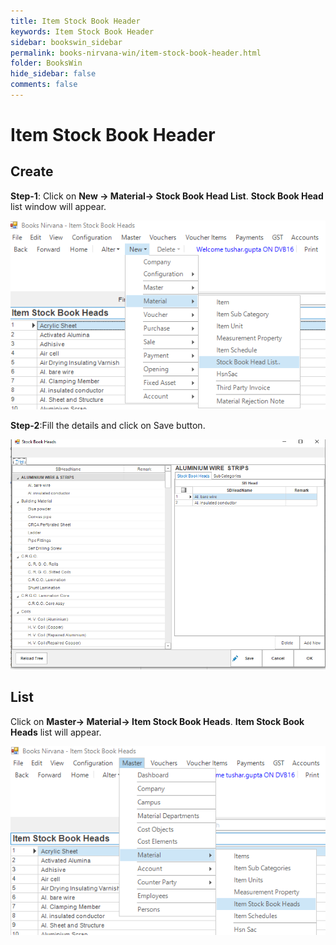 ```yaml
---
title: Item Stock Book Header
keywords: Item Stock Book Header
sidebar: bookswin_sidebar
permalink: books-nirvana-win/item-stock-book-header.html
folder: BooksWin
hide_sidebar: false
comments: false
---
```


# Item Stock Book Header


## Create


**Step-1**: Click on **New -> Material-> Stock Book Head List**. **Stock Book Head** list window will appear.

![](/images/ItemStockCreateSelectMenu.png)

**Step-2**:Fill the details and click on Save button. 

![](/images/ItemStockCreateSelectForm.png)


## List

 Click on **Master-> Material-> Item Stock Book Heads**. **Item Stock Book Heads** list will appear.

 ![](/images/ItemStockList.png)
 
 